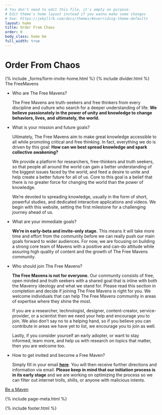 ```yaml
---
# You don't need to edit this file, it's empty on purpose.
# Edit theme's home layout instead if you wanna make some changes
# See: https://jekyllrb.com/docs/themes/#overriding-theme-defaults
layout: home
title: Order From Chaos
order: 0
body_class: home bm
full_width: true
---
```


<div class="tfm-wp tfm-cover">
  <!-- <div id="tfm-background" class="tfm-bg"></div> -->
  <div class="tfm-fol"><div id="tfm-fol"></div></div>
  <div class="tfm-cta">
    <div class="tfm-logo">
      <a href="{{ site.baseurl }}{% link index.md %}" title="{{ site.title | escape }}"></a>
    </div>
    <h1>Order From Chaos</h1>
    {% include _forms/form-invite-home.html %}
    {% include divider.html %}
    <div class="tfm-footer">
      <div class="tfm-logotype">
        <span class="tfm-line-1">The</span>
        <span class="tfm-line-2">FreeMavens</span>
      </div>
    </div>
  </div>
  <!-- <a href="#" class="tfm-scroll tfm-scroll-link"> -->
    <!-- <span class=""></span> -->
    <!-- <span>scroll to view</span> -->
  <!-- </a> -->
</div>

<div class="tfm-wp">
  <ul class="tfm-collapse-ul invert">
    <li class="tfm-collapse-li active">
      <a class="tfm-collapse-title clickable collapsed">Who are The Free Mavens?</a>
      <div class="collapsein">
        <p>The Free Mavens are truth-seekers and free thinkers from every discipline and culture who search for a deeper understanding of life. <b>We believe passionately in the power of unity and knowledge to change behaviors, lives, and ultimately, the world.</b></p>
        <div id="meta1" class="tfm-icon-meta"></div>
      </div>
    </li>
    <li class="tfm-collapse-li active">
      <a class="tfm-collapse-title clickable collapsed">What is your mission and future goals?</a>
      <div class="collapsein">
        <p>Ultimately, The Free Mavens aim to make great knowledge accessible to all while promoting critical and free thinking. In fact, everything we do is driven by this goal: <b>How can we best spread knowledge and spark collective awakening?</b></p>
        <p>We provide a platform for researchers, free-thinkers and truth seekers, so that people all around the world can gain a better understanding of the biggest issues faced by the world, and feed a desire to unite and help create a better future for all of us. Core to this goal is a belief that there is no greater force for changing the world than the power of knowledge.</p>
        <p>We’re devoted to spreading knowledge, usually in the form of short, powerful studies, and dedicated interactive applications and videos. We begin with this website, setting the first milestone for a challenging journey ahead of us.</p>
        <div id="meta2" class="tfm-icon-meta"></div>
      </div>
    </li>
    <li class="tfm-collapse-li active">
      <a class="tfm-collapse-title clickable collapsed">What are your immediate goals?</a>
      <div class="collapsein">
        <p><b>We’re in early-beta and invite-only stage.</b> This means it will take more time and effort from the community before we can really push our main goals forward to wider audiences. For now, we are focusing on building a strong core team of Mavens with a positive and can-do attitude while assuring high quality of content and the growth of The Free Mavens community.</p>
        <div id="meta3" class="tfm-icon-meta"></div>
      </div>
    </li>
    <li class="tfm-collapse-li active">
      <a class="tfm-collapse-title clickable collapsed">Who should join The Free Mavens?</a>
      <div class="collapsein">
        <p><b>The Free Mavens is not for everyone.</b> Our community consists of free, open minded and truth seekers with a shared goal that is inline with both the Mavenry ideology and what we stand for. Please read this section in completion and decide if joining The Free Mavens is right for you. We welcome individuals that can help The Free Mavens community in areas of expertise where they shine the most.</p>
        <p>If you are a researcher, technologist, designer, content-creator, service-provider, or a scientist then we need your help and encourage you to join. We also don’t say no to a helping hand, so if you believe you can contribute in areas we have yet to list, we encourage you to join as well.</p>
        <p>Lastly, if you consider yourself an early adopter, or want to stay informed, learn more, and help us with research on topics that matter, then you are welcome too.</p>
        <div id="meta4" class="tfm-icon-meta"></div>
      </div>
    </li>
    <li class="tfm-collapse-li active">
      <a class="tfm-collapse-title clickable collapsed">How to get invited and become a Free Maven?</a>
      <div class="collapsein">
        <p>Simply fill in your email <a href="#" class="tfm-scroll-top"><b>here</b></a>. You will then receive further directions and information via email. <b>Please keep in mind that our initiation process is in its early stage</b> and we are working on optimizing the process so we can filter out internet trolls, shills, or anyone with malicious intents.</p>
        <div id="meta5" class="tfm-icon-meta"></div>
      </div>
    </li>
  </ul>
</div>

<div class="tfm-cta-button">
  <a href="#" class="tfm-btn tfm-btn-success tfm-scroll-top">Be a Maven</a>
</div>

{% include page-meta.html %}

{% include footer.html %}





